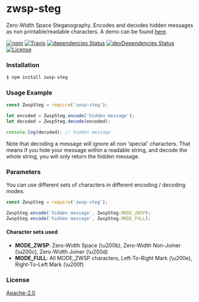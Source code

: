 # zwsp-steg
Zero-Width Space Steganography. Encodes and decodes hidden messages as non printable/readable characters. A demo can be found [here](https://offdev.net/demos/zwsp-steg-js).

[![npm](https://img.shields.io/npm/v/zwsp-steg.svg)](https://www.npmjs.com/package/zwsp-steg)
[![Travis](https://img.shields.io/travis/offdev/zwsp-steg-js.svg)](https://travis-ci.org/offdev/zwsp-steg-js)
[![dependencies Status](https://david-dm.org/offdev/zwsp-steg-js/status.svg)](https://david-dm.org/offdev/zwsp-steg-js)
[![devDependencies Status](https://david-dm.org/offdev/zwsp-steg-js/dev-status.svg)](https://david-dm.org/offdev/zwsp-steg-js?type=dev)
[![License](https://img.shields.io/github/license/offdev/zwsp-steg-js.svg)](https://www.apache.org/licenses/LICENSE-2.0)

### Installation
```bash
$ npm install zwsp-steg
```

### Usage Example
```.js
const ZwspSteg = require('zwsp-steg');

let encoded = ZwspSteg.encode('hidden message');
let decoded = ZwspSteg.decode(encoded);

console.log(decoded); // hidden message
```

Note that decoding a message will ignore all non 'special' characters. That means if you hide your message within a readable string, and decode the whole string, you will only return the hidden message.

### Parameters
You can use different sets of characters in different encoding / decoding modes.

```.js
const ZwspSteg = require('zwsp-steg');

ZwspSteg.encode('hidden message', ZwspSteg.MODE_ZWSP);
ZwspSteg.encode('hidden message', ZwspSteg.MODE_FULL);
```

#### Character sets used
- **MODE_ZWSP**: Zero-Width Space (\u200b), Zero-Width Non-Joiner (\u200c), Zero-Width Joiner (\u200d)
- **MODE_FULL**: All MODE_ZWSP characters, Left-To-Right Mark (\u200e), Right-To-Left Mark (\u200f)

### License
[Apache-2.0](https://www.apache.org/licenses/LICENSE-2.0)
